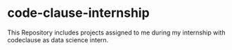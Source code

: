 # code-clause-internship
This Repository includes projects assigned to me during my internship with codeclause as data science intern.
